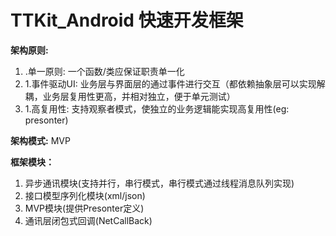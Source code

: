 # TTKit_Android 快速开发框架

  **架构原则:** 	
1. .单一原则: 一个函数/类应保证职责单一化
1. 1.事件驱动UI: 业务层与界面层的通过事件进行交互（都依赖抽象层可以实现解耦，业务层复用性更高，并相对独立，便于单元测试）
1. 1.高复用性: 支持观察者模式，使独立的业务逻辑能实现高复用性(eg: presonter)
 
  **架构模式:** 
 		MVP

 **框架模块：** 
1. 异步通讯模块(支持并行，串行模式，串行模式通过线程消息队列实现)
1. 接口模型序列化模块(xml/json)
1. MVP模块(提供Presonter定义)
1. 通讯层闭包式回调(NetCallBack)